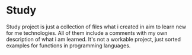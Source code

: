 # Study
Study project is just a collection of files what i created in aim to learn new for me technologies.
All of them include a comments with my own description of what i am learned.
It's not a workable project, just sorted examples for functions in programming languages.
